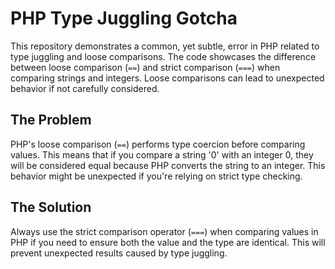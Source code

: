 # PHP Type Juggling Gotcha

This repository demonstrates a common, yet subtle, error in PHP related to type juggling and loose comparisons.  The code showcases the difference between loose comparison (`==`) and strict comparison (`===`) when comparing strings and integers.  Loose comparisons can lead to unexpected behavior if not carefully considered.

## The Problem

PHP's loose comparison (`==`) performs type coercion before comparing values.  This means that if you compare a string '0' with an integer 0, they will be considered equal because PHP converts the string to an integer.  This behavior might be unexpected if you're relying on strict type checking.

## The Solution

Always use the strict comparison operator (`===`) when comparing values in PHP if you need to ensure both the value and the type are identical.  This will prevent unexpected results caused by type juggling.